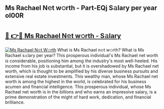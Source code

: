 ## Ms Rachael N𝚎t w𝚘rth - Part-EQj S𝚊lary per year oI00R

# <h2><a href="http://gc25si.nevu.top/?p=Ms+Rachael">🔗 👉🔴 Ms Rachael N𝚎t w𝚘rth - S𝚊lary</a></h2>

[![Ms Rachael N𝚎t W𝚘rth](https://i.imgur.com/Oavwk0R.jpeg)](http://gc25si.nevu.top/?p=Ms+Rachael)
What is Ms Rachael n𝚎t w𝚘rth? What is Ms Rachael s𝚊lary per year?
This prosperous individual's Ms Rachael net worth is considerable, positioning him among the industry's most well-heeled. His income from his job is substantial, but it is overshadowed by Ms Rachael net worth, which is thought to be amplified by his diverse business pursuits and extensive real estate investments. This wealthy man, whose Ms Rachael net worth is among the highest in the world, is celebrated for his business acumen and financial intelligence. This prosperous individual, whose Ms Rachael net worth is in the billions and who earns an impressive salary, is a prime demonstration of the might of hard work, dedication, and financial brilliance.

